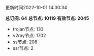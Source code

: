 更新时间2022-10-01 14:30:34

**总订阅: 64**
**总节点: 10119**
**有效节点: 2045**
- trojan节点: 133
- v2ray节点: 1702
- ss节点: 208
- ssr节点: 2
